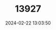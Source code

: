 ---
title: "13927"
category: "Muntiacus feae"
draft: false
date: 2024-02-22 13:03:50
languages:
  English: ["Fea's Muntjac"]
---